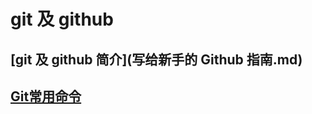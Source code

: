 # git 及 github

## [git 及 github 简介](写给新手的 Github 指南.md)

## [Git常用命令](https://www.runoob.com/git/git-basic-operations.html)



